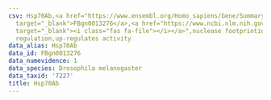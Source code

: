 ```yaml
---
csv: Hsp70Ab,<a href="https://www.ensembl.org/Homo_sapiens/Gene/Summary?db=core;g=FBgn0013276"
  target="_blank">FBgn0013276</a>,<a href="https://www.ncbi.nlm.nih.gov/pubmed/4028160"
  target="_blank"><i class="fas fa-file"></i></a>",nuclease footprinting,direct interaction,,,,transcriptional
  regulation,up-regulates activity
data_alias: Hsp70Ab
data_id: FBgn0013276
data_numevidence: 1
data_species: Drosophila melanogaster
data_taxid: '7227'
title: Hsp70Ab
---
```

